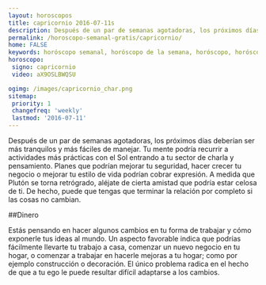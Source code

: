 ```yaml
---
layout: horoscopos
title: capricornio 2016-07-11s 
description: Después de un par de semanas agotadoras, los próximos días deberían ser más tranquilos y más fáciles de manejar. Tu mente podría recurrir a actividades más prácticas con el Sol entrando a tu sector de charla y pensamiento. Planes que podrían mejorar tu seguridad, hacer crecer tu negocio o mejorar tu estilo de vida podrían cobrar expresión. A medida que Plutón se torna retrógrado, aléjate de cierta amistad que podría estar celosa de ti. De hecho, puede que tengas que terminar la relación por completo si las cosas no cambian.
permalink: /horoscopo-semanal-gratis/capricornio/
home: FALSE
keywords: horóscopo semanal, horóscopo de la semana, horóscopo, horóscopo gratis,horóscopos, horóscopo esperanza gracia, horoscopos capricornio la semana, horóscopos gratis, Tarot, Astrologia, Zodíaco, capricornio, horoscopo gratis
horoscopo:
 signo: capricornio
 video: aX9OSLBWQSU

ogimg: /images/capricornio_char.png
sitemap:
 priority: 1
 changefreq: 'weekly'
 lastmod: '2016-07-11'
---
```



Después de un par de semanas agotadoras, los próximos días deberían ser más tranquilos y más fáciles de manejar. Tu mente podría recurrir a actividades más prácticas con el Sol entrando a tu sector de charla y pensamiento. Planes que podrían mejorar tu seguridad, hacer crecer tu negocio o mejorar tu estilo de vida podrían cobrar expresión. A medida que Plutón se torna retrógrado, aléjate de cierta amistad que podría estar celosa de ti. De hecho, puede que tengas que terminar la relación por completo si las cosas no cambian.

##Dinero

Estás pensando en hacer algunos cambios en tu forma de trabajar y cómo exponerle tus ideas al mundo. Un aspecto favorable indica que podrías fácilmente llevarte tu trabajo a casa, comenzar un nuevo negocio en tu hogar, o comenzar a trabajar en hacerle mejoras a tu hogar; como por ejemplo construcción o decoración. El único problema radica en el hecho de que a tu ego le puede resultar difícil adaptarse a los cambios.